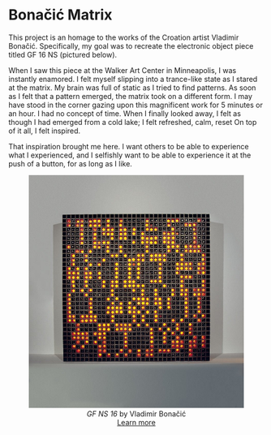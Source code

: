 # Bonačić Matrix

This project is an homage to the works of the Croation artist Vladimir Bonačić. Specifically, my goal was to recreate the electronic object piece titled GF 16 NS (pictured below).

When I saw this piece at the Walker Art Center in Minneapolis, I was instantly enamored. I felt myself slipping into a trance-like state as I stared at the matrix. My brain was full of static as I tried to find patterns. As soon as I felt that a pattern emerged, the matrix took on a different form. I may have stood in the corner gazing upon this magnificent work for 5 minutes or an hour. I had no concept of time. When I finally looked away, I felt as though I had emerged from a cold lake; I felt refreshed, calm, reset On top of it all, I felt inspired.

That inspiration brought me here. I want others to be able to experience what I experienced, and I selfishly want to be able to experience it at the push of a button, for as long as I like.

<figure align="center">
	<img src="images/vladimir-bonacic-gf_16_ns.jpg" alt>
  <figcaption><i>GF NS 16</i> by Vladimir Bonačić</figcaption>
  <figcaption><a href=https://digitalna-umjetnost-u-hrvatskoj.eu/en/autori/vladimir-bonacic>Learn more</a><figcaption>
</figure>
